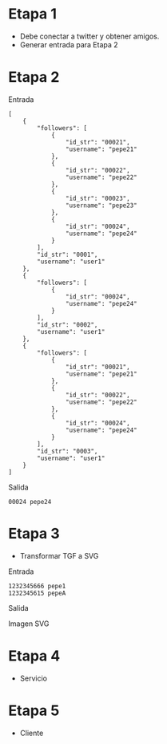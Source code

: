 # Etapa 1

* Debe conectar a twitter y obtener amigos.
* Generar entrada para Etapa 2

# Etapa 2

Entrada

```
[
    {
        "followers": [
            {
                "id_str": "00021",
                "username": "pepe21"
            },
            {
                "id_str": "00022",
                "username": "pepe22"
            },
            {
                "id_str": "00023",
                "username": "pepe23"
            },
            {
                "id_str": "00024",
                "username": "pepe24"
            }
        ],
        "id_str": "0001",
        "username": "user1"
    },
    {
        "followers": [
            {
                "id_str": "00024",
                "username": "pepe24"
            }
        ],
        "id_str": "0002",
        "username": "user1"
    },
    {
        "followers": [
            {
                "id_str": "00021",
                "username": "pepe21"
            },
            {
                "id_str": "00022",
                "username": "pepe22"
            },
            {
                "id_str": "00024",
                "username": "pepe24"
            }
        ],
        "id_str": "0003",
        "username": "user1"
    }
]
```

Salida

```
00024 pepe24
```

# Etapa 3

* Transformar TGF a SVG

Entrada

```
1232345666 pepe1
1232345615 pepeA
```

Salida

Imagen SVG

# Etapa 4

* Servicio

# Etapa 5

* Cliente
